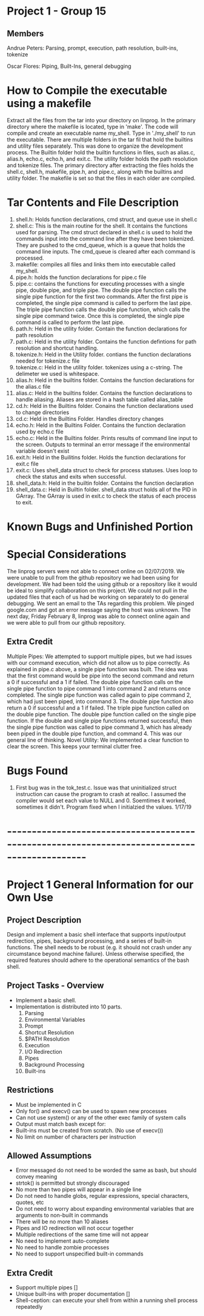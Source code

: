 # Project 1 - Group 15
## Members
Andrue Peters:
Parsing, prompt, execution, path resolution, built-ins, tokenize

Oscar Flores:
Piping, Built-Ins, general debugging

# How to Compile the executable using a makefile
Extract all the files from the tar into your directory on linprog. In the primary directory where the makefile
is located, type in 'make'. The code will compile and create an executable name my_shell. Type in './my_shell'
to run the executable. There are multiple folders in the tar fil that hold the builtins and utility files separately.
This was done to organize the development process. The Builtin folder hold the builtin functions in files, such as
alias.c, alias.h, echo.c, echo.h, and exit.c. The utility folder holds the path resolution and tokenize files. The 
primary directory after extracting the files holds the shell.c, shell.h, makefile, pipe.h, and pipe.c, along with 
the builtins and utility folder. The makefile is set so that the files in each older are compiled.

# Tar Contents and File Description
1. shell.h: Holds function declarations, cmd struct, and queue use in shell.c
2. shell.c: This is the main routine for the shell. It contains the functions used for parsing. The cmd 
  struct declared in shell.c is used to hold the commands input into the command line after they have been
  tokenized. They are pushed to the cmd_queue, which is a queue that holds the command line inputs. The 
  cmd_queue is cleared after each command is processed.
3. makefile: compiles all files and links them into executable called my_shell.
4. pipe.h: holds the function declarations for pipe.c file
5. pipe.c: contains the functions for executing processes with a single pipe, double pipe, and triple pipe.
  The double pipe function calls the single pipe function for the first two commands. After the first pipe is
  completed, the single pipe command is called to perform the last pipe. The triple pipe function calls the
  double pipe function, which calls the single pipe command twice. Once this is completed, the single pipe 
  command is called to perform the last pipe.
6. path.h: Held in the utility folder. Contain the function declarations for path resolution
7. path.c: Held in the utility folder. Contains the function defintions for path resolution and shortcut 
  handling. 
8. tokenize.h: Held in the Utility folder. contians the function declarations needed for tokenize.c file
9. tokenize.c: Held in the utility folder. tokenizes using a c-string. The delimeter we used is whitespace. 
10. alias.h: Held in the builtins folder. Contains the function declarations for the alias.c file
11. alias.c: Held in the builtins folder. Contains the function declarations to handle aliasing. Aliases are
  stored in a hash table called alias_table
12. cd.h: Held in the Builtins folder. Conains the function declarations used to change directories
13. cd.c: Held in the Builtins Folder. Handles directory changes 
14. echo.h: Held in the Builtins Folder. Contains the function declaration used by echo.c file
15. echo.c: Held in the Builtins folder. Prints results of command line input to the screen. Outputs to terminal
  an error message if the environmental variable doesn't exist
16. exit.h: Held in the Builitins folder. Holds the function declarations for exit.c file
17. exit.c: Uses shell_data struct to check for process statuses. Uses loop to check the status and exits when successful.
18. shell_data.h: Held in the builtin folder. Contains the function declaration
19. shell_data.c: Held in Builtin folder. shell_data struct holds all of the PID in GArray. The GArray is used in exit.c
   to check the status of each process to exit. 

# Known Bugs and Unfinished Portion


# Special Considerations
The linprog servers were not able to connect online on 02/07/2019. We were unable to pull from the github repository
we had been using for development. We had been told the using github or a repository like it would be ideal to simplify
collaboration on this project. We could not pull in the updated files that each of us had be working on separately to
do general debugging. We sent an email to the TAs regarding this problem. We pinged google.com and got an error message
saying the host was unknown. The next day, Friday February 8, linprog was able to connect online again and we were 
able to pull from our github repository. 
## Extra Credit
Multiple Pipes: We attempted to support multiple pipes, but we had issues with our command execution, which did not allow us to pipe
correctly. As explained in pipe.c above, a single pipe function was built. The idea was that the first command would be
pipe into the second command and return a 0 if successful and a 1 if failed. The double pipe function calls on the 
single pipe function to pipe command 1 into command 2 and returns once completed. The single pipe function was called
again to pipe command 2, which had just been piped, into command 3. The double pipe function also return a 0 if successful
and a 1 if failed. The triple pipe function called on the double pipe function. The double pipe function called on 
the single pipe function. If the double and single pipe functions returned successful, then the single pipe function
was called to pipe command 3, which has already been piped in the double pipe function, and command 4. This was our
general line of thinking. 
Novel Utility: We implemented a clear function to clear the screen. This keeps your terminal clutter free.

# Bugs Found
1. First bug was in the tok_test.c. Issue was that uninitialized struct instruction can cause the program to crash at realloc. I assumed the compiler would set each value to NULL and 0. Soemtimes it worked, sometimes it didn't. Program fixed when I initialzied the values. 1/17/19

# --------------------------------------------------------------------------------------------
# Project 1 General Information for our Own Use
## Project Description
Design and implement a basic shell interface that supports input/output redirection,
pipes, background processing, and a series of built-in functions. The shell needs
to be robust (e.g. it should not crash under any circumstance beyond machine failure).
Unless otherwise specified, the required features should adhere to the operational
semantics of the bash shell.

## Project Tasks - Overview
* Implement a basic shell.
* Implementation is distributed into 10 parts.
  1. Parsing
  2. Environmental Variables
  3. Prompt
  4. Shortcut Resolution
  5. $PATH Resolution
  6. Execution
  7. I/O Redirection
  8. Pipes
  9. Background Processing
  10. Built-ins

## Restrictions
* Must be implemented in C
* Only for() and execv() can be used to spawn new processes
* Can not use system() or any of the other exec family of system calls
* Output must match bash except for:
* Built-ins must be created from scratch. (No use of execv())
* No limit on number of characters per instruction

## Allowed Assumptions
* Error messaged do not need to be worded the same as bash, but should convey meaning
* strtok() is permitted but strongly discouraged
* No more than two pipes will appear in a single line
* Do not need to handle globs, regular expressions, special characters, quotes, etc
* Do not need to worry about expanding environmental variables that are arguments to non-built in commands
* There will be no more than 10 aliases
* Pipes and IO redirection will not occur together
* Multiple redirections of the same time will not appear
* No need to implement auto-complete
* No need to handle zombie processes
* No need to support unspecified built-in commands

## Extra Credit
* Support multiple pipes []
* Unique built-ins with proper documentation []
* Shell-ception: can execute your shell from within a running shell process repeatedly
